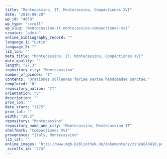 ```yaml
---
title: "Montecassino, IT, Montecassino, Compactiones XVI"
date: "2016-09-28"
wp_id: "4850"
wp_type: "scroll"
wp_slug: "montecassino-it-montecassino-compactiones-xvi"
creator: "admin"
online_bibliography_record: ""
language_1: "Latin"
language_2: ""
lib_lon: ""
meta_title: "Montecassino, IT, Montecassino, Compactiones XVI"
date_quality: ""
length: "27.3"
repository_city: "Montecassino"
number_of_pieces: "1"
contents: "Orationes sollemnes feriae sextae hebdomadae sanctae."
completed: "N"
repository_nation: "IT"
orientation: "V"
description: ""
prov_lon: ""
date_start: "1175"
prov_lat: ""
width: "20.2"
repository: "Montecassino"
repository_name_and_city: "Montecassino, Montecassino IT"
shelfmark: "Compactiones XVI"
provenance: "Italy, Montecassino"
lib_lat: ""
online_images: "http://www.mgh-bibliothek.de/dokumente/z/zsn2a043418.pdf"
_scrolls_id: "274"
---
```



